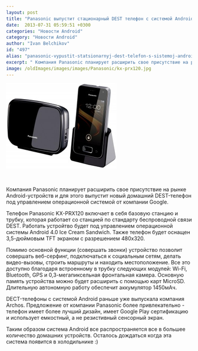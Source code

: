 ```yaml
---
layout: post
title: "Panasonic выпустит стационарный DEST телефон с системой Android"
date:  2013-07-31 05:59:51 +0300
categories: "Новости Android"
category: "Новости Android"
author: "Ivan Belchikov"
id: "497"
alias: "panasonic-vypustit-statsionarnyj-dest-telefon-s-sistemoj-android"
excerpt: " Компания Panasonic планирует расширить свое присутствие на рынке Android-устройств и для этого выпустит новый домашний DEST-телефон под управлением операционной системой от компании Google."
image: /oldImages/images/images/Panasonic/kx-prx120.jpg
---
```

<img src="/oldImages/images/images/Panasonic/kx-prx120.jpg" alt="Panasonic kx-prx120" />

 

Компания Panasonic планирует расширить свое присутствие на рынке Android-устройств и для этого выпустит новый домашний DEST-телефон под управлением операционной системой от компании Google.


Телефон Panasonic KX-PRX120 включает в себя базовую станцию и трубку, которая работает со станцией по стандарту беспроводной связи DEST. Работать устройтво будет под управлением операционной системы Android 4.0 Ice Cream Sandwich. Также телефон будет оснащен 3,5-дюймовым TFT экраном с разрешением 480x320.

Помимо основной функции (совершать звонки) устройство позволит совершать веб-серфинг, подключаться к социальным сетям, делать видео-вызовы, строить маршруты и находить местоположение. Все это доступно благодаря встроенному в трубку следующих модулей: Wi-Fi, Bluetooth, GPS и 0,3-мегапиксельная фронтальная камера. Основную память устройства можно будет расширить с помощью карт MicroSD. Длительную автономную работу обеспечит аккумулятор 1450мAч.

DECT-телефоны с системой Android раньше уже выпускала компания Archos. Предложение от компании Panasonic более привлекательно - телефон имеет более лучший дизайн, имеет Google Play сертификацию и использует емкостный, а не резистивный сенсорный экран. 

Таким образом система Android все распространяется все в большее количество домашних устройств. Осталось дождаться когда эта система появится в холодильнике :)

 
